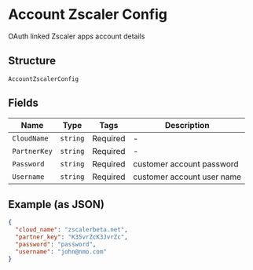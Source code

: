 
# Account Zscaler Config

OAuth linked Zscaler apps account details

## Structure

`AccountZscalerConfig`

## Fields

| Name | Type | Tags | Description |
|  --- | --- | --- | --- |
| `CloudName` | `string` | Required | - |
| `PartnerKey` | `string` | Required | - |
| `Password` | `string` | Required | customer account password |
| `Username` | `string` | Required | customer account user name |

## Example (as JSON)

```json
{
  "cloud_name": "zscalerbeta.net",
  "partner_key": "K35vrZcK3JvrZc",
  "password": "password",
  "username": "john@nmo.com"
}
```

